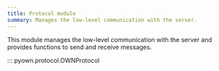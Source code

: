 ```yaml
---
title: Protocol module
summary: Manages the low-level communication with the server.
---
```


This module manages the low-level communication with the server and provides functions to send and receive messages.


::: pyown.protocol.OWNProtocol

